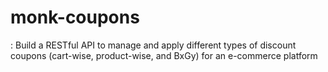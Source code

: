 # monk-coupons
: Build a RESTful API to manage and apply different types of discount coupons (cart-wise, product-wise, and BxGy) for an e-commerce platform
